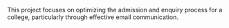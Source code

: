 This project focuses on optimizing the admission and 
enquiry process for a college, particularly through effective email 
communication.
